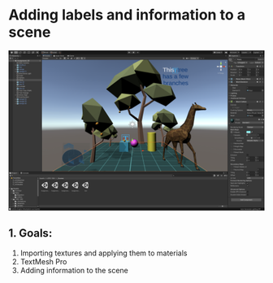 # Adding labels and information to a scene
![Assignment02](assignment-02-LastName-v1.png)

## 1. Goals: 
1. Importing textures and applying them to materials
1. TextMesh Pro
1. Adding information to the scene
